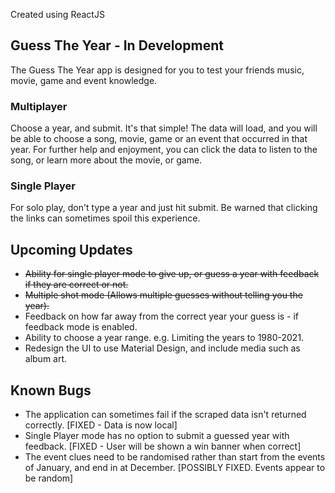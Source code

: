 
Created using ReactJS

## Guess The Year - In Development
The Guess The Year app is designed for you to test your friends music, movie, game and event knowledge.

### Multiplayer
Choose a year, and submit. It's that simple!
The data will load, and you will be able to choose a song, movie, game or an event that occurred in that year. 
For further help and enjoyment, you can click the data to listen to the song, or learn more about the movie, or game.

### Single Player
For solo play, don't type a year and just hit submit. 
Be warned that clicking the links can sometimes spoil this experience.

## Upcoming Updates
* ~~Ability for single player mode to give up, or guess a year with feedback if they are correct or not.~~
* ~~Multiple shot mode (Allows multiple guesses without telling you the year).~~
* Feedback on how far away from the correct year your guess is - if feedback mode is enabled.
* Ability to choose a year range. e.g. Limiting the years to 1980-2021.
* Redesign the UI to use Material Design, and include media such as album art.

## Known Bugs
* The application can sometimes fail if the scraped data isn't returned correctly. [FIXED - Data is now local]
* Single Player mode has no option to submit a guessed year with feedback. [FIXED - User will be shown a win banner when correct]
* The event clues need to be randomised rather than start from the events of January, and end in at December. [POSSIBLY FIXED. Events appear to be random]
